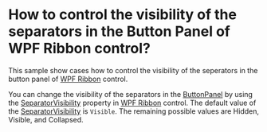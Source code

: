 # How to control the visibility of the separators in the Button Panel of WPF Ribbon control?

This sample show cases how to control the visibility of the seperators in the button panel of [WPF Ribbon](https://www.syncfusion.com/wpf-controls/ribbon) control.

You can change the visibility of the separators in the [ButtonPanel](https://help.syncfusion.com/cr/wpf/Syncfusion.Windows.Tools.Controls.ButtonPanel.html) by using the [SeparatorVisibility](https://help.syncfusion.com/cr/wpf/Syncfusion.Windows.Tools.Controls.ButtonPanel.html#Syncfusion_Windows_Tools_Controls_ButtonPanel_SeparatorVisibility) property in [WPF Ribbon](https://www.syncfusion.com/wpf-controls/ribbon) control. The default value of the [SeparatorVisibility](https://help.syncfusion.com/cr/wpf/Syncfusion.Windows.Tools.Controls.ButtonPanel.html#Syncfusion_Windows_Tools_Controls_ButtonPanel_SeparatorVisibility) is `Visible`. The remaining possible values are Hidden, Visible, and Collapsed.
